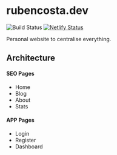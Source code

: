 # rubencosta.dev

![Build Status](https://travis-ci.org/rubenbase/rubencosta.dev.svg?branch=master)
[![Netlify Status](https://api.netlify.com/api/v1/badges/8e327620-01b9-4855-93b7-236490ce86af/deploy-status)](https://app.netlify.com/sites/jolly-colden-d5f654/deploys)

Personal website to centralise everything.

## Architecture

#### SEO Pages

- Home
- Blog
- About
- Stats

#### APP Pages

- Login
- Register
- Dashboard

